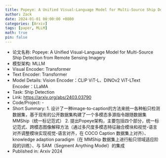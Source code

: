 ```yaml
---
title: Popeye: A Unified Visual-Language Model for Multi-Source Ship Detection from Remote Sensing Imagery
author: Zack
date: 2024-01-01 00:00:00 +0800
categories: [Arxiv]
tags: [paper, MLLM]
math: true
pin: false
---
```

- 论文名称: Popeye: A Unified Visual-Language Model for Multi-Source Ship Detection from Remote Sensing Imagery
- 模型架构: MLLM
- Visual Encoder: Transformer
- Text Encoder: Transformer
- Model Details: Vision Encoder：CLIP ViT-L、DINOv2 ViT-LText Encoder：LLaMA
- Task: Ship Detection
- Link: https://arxiv.org/abs/2403.03790
- Code/Project: -
- Short Summary: 1. 设计了一种image-to-caption的方法来统一各种船只检测数据集，基于现有的公开数据集构建了一个多模态多源指令跟随数据集MMShip（统一标记范式）  2. 提出Popeye架构，主要包括四个部分，统一标记范式、跨模态图像解释方法（通过多尺度多模态特征融合模块和视觉-语言对齐调整模块实现视觉-语言对齐，在 COCO Caption 数据集上对齐）、knowledge adaption paradigm（在 MMShip 数据集上进行船只领域适应阶段的训练）、与 SAM（Segment Anything Model）的集成
- Published in: Arxiv 2024
